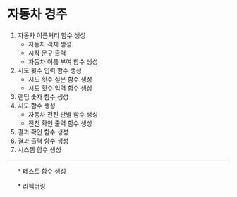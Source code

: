 # 자동차 경주

1. 자동차 이름처리 함수 생성
   - 자동차 객체 생성
   - 시작 문구 출력
   - 자동차 이름 부여 함수 생성
2. 시도 횟수 입력 함수 생성
   - 시도 횟수 질문 함수 생성
   - 시도 횟수 입력 함수 생성
3. 랜덤 숫자 함수 생성
4. 시도 함수 생성
   - 자동차 전진 판별 함수 생성
   - 전친 확인 출력 함수 생성
5. 결과 확인 함수 생성
6. 결과 출력 함수 생성
7. 시스템 함수 생성
---
<ol> * 테스트 함수 생성</ol>
<ol> * 리펙터링 </ol>
